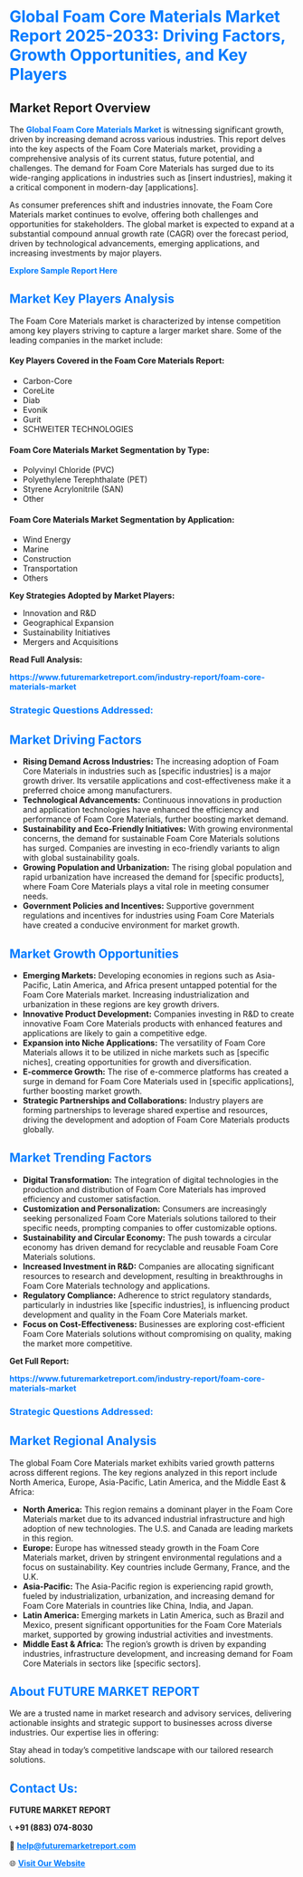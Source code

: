 <h1 style="color: #007BFF;">Global Foam Core Materials Market Report 2025-2033: Driving Factors, Growth Opportunities, and Key Players</h1>

<section id="overview">
<h2>Market Report Overview</h2>
<p>The <a href="https://www.futuremarketreport.com/industry-report/foam-core-materials-market" style="color: #007BFF; text-decoration: none;"><strong>Global Foam Core Materials Market</strong></a> is witnessing significant growth, driven by increasing demand across various industries. This report delves into the key aspects of the Foam Core Materials market, providing a comprehensive analysis of its current status, future potential, and challenges. The demand for Foam Core Materials has surged due to its wide-ranging applications in industries such as [insert industries], making it a critical component in modern-day [applications].</p>
<p>As consumer preferences shift and industries innovate, the Foam Core Materials market continues to evolve, offering both challenges and opportunities for stakeholders. The global market is expected to expand at a substantial compound annual growth rate (CAGR) over the forecast period, driven by technological advancements, emerging applications, and increasing investments by major players.</p>
</section>

<section id="overview">
<p><a href="https://www.futuremarketreport.com/request-sample/reportId=50647" style="color: #007BFF; text-decoration: none;"><strong>Explore Sample Report Here</strong></a></p>
</section>

<section id="key-players">
<h2 style="color: #007BFF;">Market Key Players Analysis</h2>
<p>The Foam Core Materials market is characterized by intense competition among key players striving to capture a larger market share. Some of the leading companies in the market include:</p>
<h4>Key Players Covered in the Foam Core Materials Report:</h4>
<ul><li>Carbon-Core</li><li>CoreLite</li><li>Diab</li><li>Evonik</li><li>Gurit</li><li>SCHWEITER TECHNOLOGIES</li></ul>
<h4>Foam Core Materials Market Segmentation by Type:</h4>
<ul><li>Polyvinyl Chloride (PVC)</li><li>Polyethylene Terephthalate (PET)</li><li>Styrene Acrylonitrile (SAN)</li><li>Other</li></ul>

<h4>Foam Core Materials Market Segmentation by Application:</h4>
<ul><li>Wind Energy</li><li>Marine</li><li>Construction</li><li>Transportation</li><li>Others</li></ul>
<p><strong>Key Strategies Adopted by Market Players:</strong></p>
<ul>
<li>Innovation and R&D</li>
<li>Geographical Expansion</li>
<li>Sustainability Initiatives</li>
<li>Mergers and Acquisitions</li>
</ul>
</section>

<section>
<p><strong>Read Full Analysis: </strong></p><a href="https://www.futuremarketreport.com/industry-report/foam-core-materials-market" style="color: #007BFF; text-decoration: none;"><strong>https://www.futuremarketreport.com/industry-report/foam-core-materials-market</strong></a>
<h3 style="color: #007BFF;">Strategic Questions Addressed:</h3>
</section>

<section id="driving-factors">
<h2 style="color: #007BFF;">Market Driving Factors</h2>
<ul>
<li><strong>Rising Demand Across Industries:</strong> The increasing adoption of Foam Core Materials in industries such as [specific industries] is a major growth driver. Its versatile applications and cost-effectiveness make it a preferred choice among manufacturers.</li>
<li><strong>Technological Advancements:</strong> Continuous innovations in production and application technologies have enhanced the efficiency and performance of Foam Core Materials, further boosting market demand.</li>
<li><strong>Sustainability and Eco-Friendly Initiatives:</strong> With growing environmental concerns, the demand for sustainable Foam Core Materials solutions has surged. Companies are investing in eco-friendly variants to align with global sustainability goals.</li>
<li><strong>Growing Population and Urbanization:</strong> The rising global population and rapid urbanization have increased the demand for [specific products], where Foam Core Materials plays a vital role in meeting consumer needs.</li>
<li><strong>Government Policies and Incentives:</strong> Supportive government regulations and incentives for industries using Foam Core Materials have created a conducive environment for market growth.</li>
</ul>
</section>

<section id="growth-opportunities">
<h2 style="color: #007BFF;">Market Growth Opportunities</h2>
<ul>
<li><strong>Emerging Markets:</strong> Developing economies in regions such as Asia-Pacific, Latin America, and Africa present untapped potential for the Foam Core Materials market. Increasing industrialization and urbanization in these regions are key growth drivers.</li>
<li><strong>Innovative Product Development:</strong> Companies investing in R&D to create innovative Foam Core Materials products with enhanced features and applications are likely to gain a competitive edge.</li>
<li><strong>Expansion into Niche Applications:</strong> The versatility of Foam Core Materials allows it to be utilized in niche markets such as [specific niches], creating opportunities for growth and diversification.</li>
<li><strong>E-commerce Growth:</strong> The rise of e-commerce platforms has created a surge in demand for Foam Core Materials used in [specific applications], further boosting market growth.</li>
<li><strong>Strategic Partnerships and Collaborations:</strong> Industry players are forming partnerships to leverage shared expertise and resources, driving the development and adoption of Foam Core Materials products globally.</li>
</ul>
</section>

<section id="trending-factors">
<h2 style="color: #007BFF;">Market Trending Factors</h2>
<ul>
<li><strong>Digital Transformation:</strong> The integration of digital technologies in the production and distribution of Foam Core Materials has improved efficiency and customer satisfaction.</li>
<li><strong>Customization and Personalization:</strong> Consumers are increasingly seeking personalized Foam Core Materials solutions tailored to their specific needs, prompting companies to offer customizable options.</li>
<li><strong>Sustainability and Circular Economy:</strong> The push towards a circular economy has driven demand for recyclable and reusable Foam Core Materials solutions.</li>
<li><strong>Increased Investment in R&D:</strong> Companies are allocating significant resources to research and development, resulting in breakthroughs in Foam Core Materials technology and applications.</li>
<li><strong>Regulatory Compliance:</strong> Adherence to strict regulatory standards, particularly in industries like [specific industries], is influencing product development and quality in the Foam Core Materials market.</li>
<li><strong>Focus on Cost-Effectiveness:</strong> Businesses are exploring cost-efficient Foam Core Materials solutions without compromising on quality, making the market more competitive.</li>
</ul>
</section>

<section>
<p><strong>Get Full Report: </strong></p><a href="https://www.futuremarketreport.com/industry-report/foam-core-materials-market" style="color: #007BFF; text-decoration: none;"><strong>https://www.futuremarketreport.com/industry-report/foam-core-materials-market</strong></a>
<h3 style="color: #007BFF;">Strategic Questions Addressed:</h3>
</section>


<section id="regional-analysis">
<h2 style="color: #007BFF;">Market Regional Analysis</h2>
<p>The global Foam Core Materials market exhibits varied growth patterns across different regions. The key regions analyzed in this report include North America, Europe, Asia-Pacific, Latin America, and the Middle East & Africa:</p>
<ul>
<li><strong>North America:</strong> This region remains a dominant player in the Foam Core Materials market due to its advanced industrial infrastructure and high adoption of new technologies. The U.S. and Canada are leading markets in this region.</li>
<li><strong>Europe:</strong> Europe has witnessed steady growth in the Foam Core Materials market, driven by stringent environmental regulations and a focus on sustainability. Key countries include Germany, France, and the U.K.</li>
<li><strong>Asia-Pacific:</strong> The Asia-Pacific region is experiencing rapid growth, fueled by industrialization, urbanization, and increasing demand for Foam Core Materials in countries like China, India, and Japan.</li>
<li><strong>Latin America:</strong> Emerging markets in Latin America, such as Brazil and Mexico, present significant opportunities for the Foam Core Materials market, supported by growing industrial activities and investments.</li>
<li><strong>Middle East & Africa:</strong> The region’s growth is driven by expanding industries, infrastructure development, and increasing demand for Foam Core Materials in sectors like [specific sectors].</li>
</ul>
</section>

<footer>
<h2 style="color: #007BFF;">About FUTURE MARKET REPORT</h2>
<p>We are a trusted name in market research and advisory services, delivering actionable insights and strategic support to businesses across diverse industries. Our expertise lies in offering:</p>

<p>Stay ahead in today’s competitive landscape with our tailored research solutions.</p>

<h2 style="color: #007BFF;">Contact Us:</h2>
<p><strong>FUTURE MARKET REPORT</strong></p>
<p>📞 <strong>+91 (883) 074-8030</strong></p>
<p>📧 <strong><a href="mailto:help@futuremarketreport.com" style="color: #007BFF;">help@futuremarketreport.com</a></strong></p>
<p>🌐 <strong><a href="https://www.futuremarketreport.com/" style="color: #007BFF;">Visit Our Website</a></strong></p>
</footer>